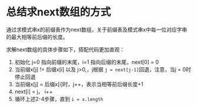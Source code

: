 # 总结求next数组的方式

通过求模式串x的前缀表作为next数组，关于前缀表及模式串x中每一位对应字串的最大相等前后缀的长度。

求解next数组的具体步骤如下，搭配代码更加直观：

1. 初始化 j=0 指向前缀的末尾，i=1 指向后缀的末尾，next[0] = 0
2. 当前缀x[j] != 后缀x[i] 以及 j>0,，j根据 `j = next[j-1]`回退，注意，当j = 0时停止回退
3. 当前缀x[j] = 后缀x[i]时，j++，表示当相等前后缀长度+1
4. next[i] = j， i++
5. 循环上述2-4步骤，直到 `i = x.length`